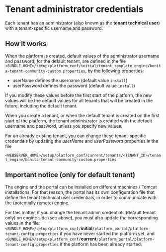 # Tenant administrator credentials

Each tenant has an administrator (also known as the **tenant technical user**) with a tenant-specific username and password.

## How it works
When the platform is created, default values of the administrator username and password, for the default tenant, are defined in the file
`<BUNDLE_HOME>/setup/platform_conf/initial/tenant_template_engine/bonita-tenant-community-custom.properties`, by the following properties:

* userName defines the username (default value `install`)
* userPassword defines the password (default value `install`)

If you modify these values before the first start of the platform, the new values will be the default values for all tenants that will be
created in the future, including the default tenant.

When you create a tenant, or when the default tenant is created on the first start of the platform, the tenant administrator is created
with the default username and password, unless you specify new values.

For an already existing tenant, you can change these tenant-specific credentials by updating the *userName* and *userPassword* properties in the file

`<WEBSERVER_HOME>/setup/platform_conf/current/tenants/<TENANT_ID>/tenant_engine/bonita-tenant-community-custom.properties`


## Important notice (only for default tenant)
The engine and the portal can be installed on different machines / Tomcat installations. For that reason, the portal has its own configuration file
that define the tenant technical user credentials, in order to communicate with the (potentially remote) engine.

For this matter, if you change the tenant admin credentials (default tenant only) on engine side (see above), you must also update the corresponding values in the file:
`<BUNDLE_HOME>/setup/platform_conf/`**initial**`/platform_portal/platform-tenant-config.properties` if you have never started the platform yet, and
`<BUNDLE_HOME>/setup/platform_conf/`**current**`/platform_portal/platform-tenant-config.properties` if the platform has been already started.